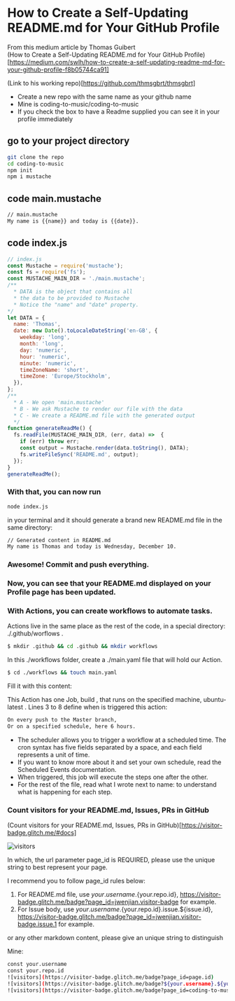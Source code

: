 
# How to Create a Self-Updating README.md for Your GitHub Profile  

From this medium article by Thomas Guibert  
(How to Create a Self-Updating README.md for Your GitHub Profile)[https://medium.com/swlh/how-to-create-a-self-updating-readme-md-for-your-github-profile-f8b05744ca91]  

(Link to his working repo)[https://github.com/thmsgbrt/thmsgbrt]

- Create a new repo with the same name as your github name
- Mine is coding-to-music/coding-to-music  
- If you check the box to have a Readme supplied you can see it in your profile immediately  

## go to your project directory
```bash
git clone the repo
cd coding-to-music
npm init
npm i mustache
```

## code main.mustache  
```bash
// main.mustache 
My name is {{name}} and today is {{date}}.
```

## code index.js
```javascript
// index.js
const Mustache = require('mustache');
const fs = require('fs');
const MUSTACHE_MAIN_DIR = './main.mustache';
/**
  * DATA is the object that contains all
  * the data to be provided to Mustache
  * Notice the "name" and "date" property.
*/
let DATA = {
  name: 'Thomas',
  date: new Date().toLocaleDateString('en-GB', {
    weekday: 'long',
    month: 'long',
    day: 'numeric',
    hour: 'numeric',
    minute: 'numeric',
    timeZoneName: 'short',
    timeZone: 'Europe/Stockholm',
  }),
};
/**
  * A - We open 'main.mustache'
  * B - We ask Mustache to render our file with the data
  * C - We create a README.md file with the generated output
  */
function generateReadMe() {
  fs.readFile(MUSTACHE_MAIN_DIR, (err, data) =>  {
    if (err) throw err;
    const output = Mustache.render(data.toString(), DATA);
    fs.writeFileSync('README.md', output);
  });
}
generateReadMe();
```

### With that, you can now run  
```bash
node index.js 
```
in your terminal and it should generate a brand new README.md file in the same directory:  
```bash
// Generated content in README.md
My name is Thomas and today is Wednesday, December 10.
```

### Awesome! Commit and push everything. 
### Now, you can see that your README.md displayed on your Profile page has been updated. 

### With Actions, you can create workflows to automate tasks. 
Actions live in the same place as the rest of the code, in a special directory: ./.github/worflows .
```bash
$ mkdir .github && cd .github && mkdir workflows
```   

In this ./workflows folder, create a ./main.yaml file that will hold our Action.
```bash
$ cd ./workflows && touch main.yaml
```
Fill it with this content:

This Action has one Job, build , that runs on the specified machine, ubuntu-latest .
Lines 3 to 8 define when is triggered this action:
```bash
On every push to the Master branch,
Or on a specified schedule, here 6 hours.
```
- The scheduler allows you to trigger a workflow at a scheduled time. The cron syntax has five fields separated by a space, and each field represents a unit of time.
- If you want to know more about it and set your own schedule, read the Scheduled Events documentation.
- When triggered, this job will execute the steps one after the other.
- For the rest of the file, read what I wrote next to name: to understand what is happening for each step.

### Count visitors for your README.md, Issues, PRs in GitHub   
(Count visitors for your README.md, Issues, PRs in GitHub)[https://visitor-badge.glitch.me/#docs]  

![visitors](https://visitor-badge.glitch.me/badge?page_id=page.id)

In which, the url parameter page_id is REQUIRED, please use the unique string to best represent your page.

I recommend you to follow page_id rules below:
1. For README.md file, use ${your.username}.${your.repo.id}, https://visitor-badge.glitch.me/badge?page_id=jwenjian.visitor-badge for example.
2. For Issue body, use ${your.username}.${your.repo.id}.issue.${issue.id}, https://visitor-badge.glitch.me/badge?page_id=jwenjian.visitor-badge.issue.1 for example.  

or any other markdown content, please give an unique string to distinguish

Mine:
```bash
const your.username  
const your.repo.id
![visitors](https://visitor-badge.glitch.me/badge?page_id=page.id)
![visitors](https://visitor-badge.glitch.me/badge?${your.username}.${your.repo.id})
![visitors](https://visitor-badge.glitch.me/badge?page_id=coding-to-music.coding-to-music)

```